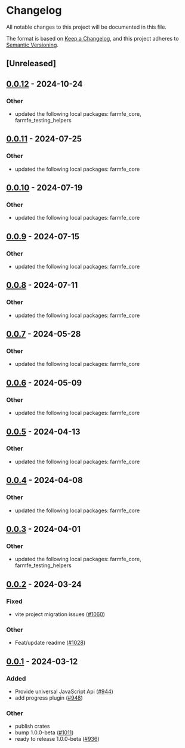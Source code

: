 # Changelog
All notable changes to this project will be documented in this file.

The format is based on [Keep a Changelog](https://keepachangelog.com/en/1.0.0/),
and this project adheres to [Semantic Versioning](https://semver.org/spec/v2.0.0.html).

## [Unreleased]

## [0.0.12](https://github.com/ErKeLost/farm/compare/farmfe_plugin_progress-v0.0.11...farmfe_plugin_progress-v0.0.12) - 2024-10-24

### Other

- updated the following local packages: farmfe_core, farmfe_testing_helpers

## [0.0.11](https://github.com/farm-fe/farm/compare/farmfe_plugin_progress-v0.0.10...farmfe_plugin_progress-v0.0.11) - 2024-07-25

### Other
- updated the following local packages: farmfe_core

## [0.0.10](https://github.com/farm-fe/farm/compare/farmfe_plugin_progress-v0.0.9...farmfe_plugin_progress-v0.0.10) - 2024-07-19

### Other
- updated the following local packages: farmfe_core

## [0.0.9](https://github.com/farm-fe/farm/compare/farmfe_plugin_progress-v0.0.8...farmfe_plugin_progress-v0.0.9) - 2024-07-15

### Other
- updated the following local packages: farmfe_core

## [0.0.8](https://github.com/farm-fe/farm/compare/farmfe_plugin_progress-v0.0.7...farmfe_plugin_progress-v0.0.8) - 2024-07-11

### Other
- updated the following local packages: farmfe_core

## [0.0.7](https://github.com/farm-fe/farm/compare/farmfe_plugin_progress-v0.0.6...farmfe_plugin_progress-v0.0.7) - 2024-05-28

### Other
- updated the following local packages: farmfe_core

## [0.0.6](https://github.com/farm-fe/farm/compare/farmfe_plugin_progress-v0.0.5...farmfe_plugin_progress-v0.0.6) - 2024-05-09

### Other
- updated the following local packages: farmfe_core

## [0.0.5](https://github.com/farm-fe/farm/compare/farmfe_plugin_progress-v0.0.4...farmfe_plugin_progress-v0.0.5) - 2024-04-13

### Other
- updated the following local packages: farmfe_core

## [0.0.4](https://github.com/farm-fe/farm/compare/farmfe_plugin_progress-v0.0.3...farmfe_plugin_progress-v0.0.4) - 2024-04-08

### Other
- updated the following local packages: farmfe_core

## [0.0.3](https://github.com/farm-fe/farm/compare/farmfe_plugin_progress-v0.0.2...farmfe_plugin_progress-v0.0.3) - 2024-04-01

### Other
- updated the following local packages: farmfe_core, farmfe_testing_helpers

## [0.0.2](https://github.com/farm-fe/farm/compare/farmfe_plugin_progress-v0.0.1...farmfe_plugin_progress-v0.0.2) - 2024-03-24

### Fixed
- vite project migration issues ([#1060](https://github.com/farm-fe/farm/pull/1060))

### Other
- Feat/update readme ([#1028](https://github.com/farm-fe/farm/pull/1028))

## [0.0.1](https://github.com/farm-fe/farm/releases/tag/farmfe_plugin_progress-v0.0.1) - 2024-03-12

### Added
- Provide universal JavaScript Api ([#944](https://github.com/farm-fe/farm/pull/944))
- add progress plugin ([#948](https://github.com/farm-fe/farm/pull/948))

### Other
- publish crates
- bump 1.0.0-beta ([#1011](https://github.com/farm-fe/farm/pull/1011))
- ready to release 1.0.0-beta ([#936](https://github.com/farm-fe/farm/pull/936))
